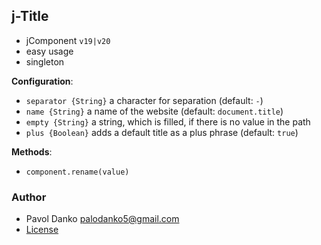 ## j-Title

- jComponent `v19|v20`
- easy usage
- singleton

__Configuration__:

- `separator {String}` a character for separation (default: `-`)
- `name {String}` a name of the website (default: `document.title`)
- `empty {String}` a string, which is filled, if there is no value in the path
- `plus {Boolean}` adds a default title as a plus phrase (default: `true`)

__Methods__:

- `component.rename(value)`

### Author

- Pavol Danko <palodanko5@gmail.com>
- [License](https://www.totaljs.com/license/)
